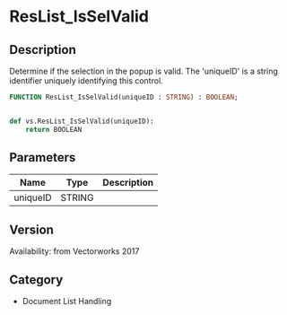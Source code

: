# ResList_IsSelValid

## Description
Determine if the selection in the popup is valid. The 'uniqueID' is a string identifier uniquely identifying this control.

```pascal
FUNCTION ResList_IsSelValid(uniqueID : STRING) : BOOLEAN;
```

```python

def vs.ResList_IsSelValid(uniqueID):
    return BOOLEAN
```

## Parameters
|Name|Type|Description|
|---|---|---|
|uniqueID|STRING||

## Version
Availability: from Vectorworks 2017
## Category
* Document List Handling

